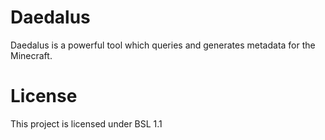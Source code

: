 # Daedalus 

Daedalus is a powerful tool which queries and generates metadata for the Minecraft.

# License

This project is licensed under BSL 1.1